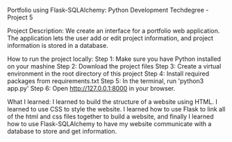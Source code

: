 Portfolio using Flask-SQLAlchemy: Python Development Techdegree - Project 5

Project Description: We create an interface for a portfolio web application. The application lets the user add or edit project information, and project information is stored in a database.

How to run the project locally: 
	Step 1: Make sure you have Python installed on your mashine
	Step 2: Download the project files
	Step 3: Create a virtual environment in the root directory of this project
	Step 4: Install required packages from requirements.txt
	Step 5: In the terminal, run 'python3 app.py'
	Step 6: Open http://127.0.0.1:8000 in your browser. 

What I learned: I learned to build the structure of a website using HTML. I learned to use CSS to style the website. I learned how to use Flask to link all of the html and css files together to build a website, and finally I learned how to use Flask-SQLAlchemy to have my website communicate with a database to store and get information.
